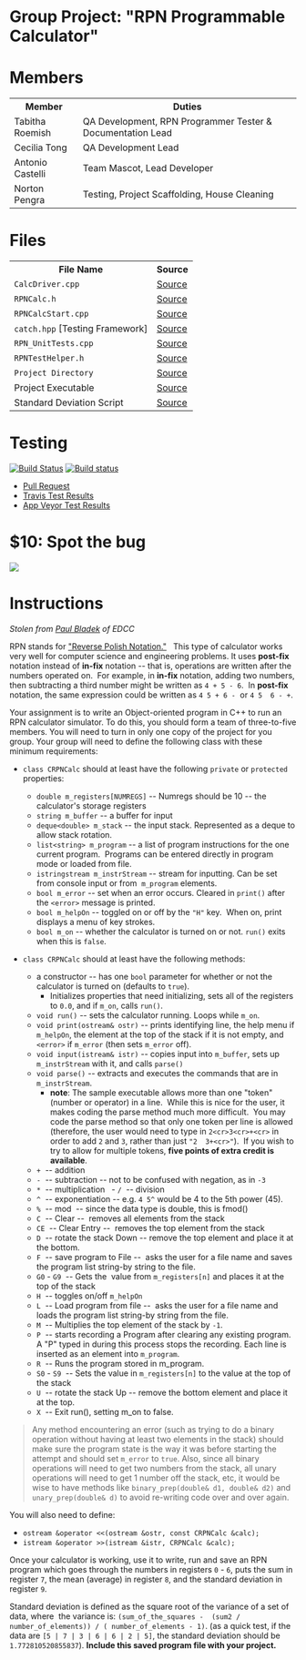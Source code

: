 # Group Project: "RPN Programmable Calculator"

# Members

<table>
<tr>
<th>Member</th>
<th>Duties</th>
</tr>
<tr>
<td>Tabitha Roemish</td>
<td>QA Development, RPN Programmer Tester &amp; Documentation Lead</td>
</tr>
<tr>
<td>Cecilia Tong</td>
<td>QA Development Lead</td>
</tr>
<tr>
<td>Antonio Castelli</td>
<td>Team Mascot, Lead Developer</td>
</tr>
<tr>
<td>Norton Pengra</td>
<td>Testing, Project Scaffolding, House Cleaning</td>
</tr>
</table>

# Files

<table>
<tr>
    <th>File Name</th>
    <th>Source</th>
</tr>
<tr>
    <td><code>CalcDriver.cpp</code></td>
    <td><a href="https://github.com/qwergram/CS133Assignment/blob/Tabitha/RPNCalculator/CalcDriver.cpp">Source</a></td>
</tr>
<tr>
    <td><code>RPNCalc.h</code></td>
    <td><a href="https://github.com/qwergram/CS133Assignment/blob/Tabitha/RPNCalculator/RPNCalc.h">Source</a></td>
</tr>
<tr>
    <td><code>RPNCalcStart.cpp</code></td>
    <td><a href="https://github.com/qwergram/CS133Assignment/blob/Tabitha/RPNCalculator/RPNCalcStart.cpp">Source</a></td>
</tr>
<tr>
    <td><code>catch.hpp</code> [Testing Framework]</td>
    <td><a href="https://github.com/qwergram/CS133Assignment/blob/Tabitha/RPNCalculator/catch.hpp">Source</a></td>
</tr>
<tr>
    <td><code>RPN_UnitTests.cpp</code></td>
    <td><a href="https://github.com/qwergram/CS133Assignment/blob/Tabitha/RPNCalculator/RPN_UnitTests.cpp">Source</a></td>
</tr>
<tr>
    <td><code>RPNTestHelper.h</code></td>
    <td><a href="https://github.com/qwergram/CS133Assignment/blob/Tabitha/RPNCalculator/RPNTestHelper.h">Source</a></td>
</tr>
<tr>
    <td><code>Project Directory</code></td>
    <td><a href="https://github.com/qwergram/CS133Assignment/tree/Tabitha/RPNCalculator">Source</a></td>
</tr>
<tr>
    <td>Project Executable</td>
    <td><a href="https://github.com/qwergram/CS133Assignment/raw/Tabitha/RPNCalculator/RPNCalculator.exe">Source</a></td>
</tr>
<tr>
    <td>Standard Deviation Script</td>
    <td><a href="#">Source</a></td>
</tr>
</table>

# Testing

[![Build Status](https://travis-ci.org/qwergram/CS133Assignment.svg?branch=Tabitha)](https://travis-ci.org/qwergram/CS133Assignment)
[![Build status](https://ci.appveyor.com/api/projects/status/o3eopf6bs2o12t3c?svg=true)](https://ci.appveyor.com/project/qwergram/cs133assignment)

- [Pull Request](https://github.com/qwergram/CS133Assignment/pull/7)
- [Travis Test Results](https://travis-ci.org/qwergram/CS133Assignment/)
- [App Veyor Test Results](https://ci.appveyor.com/project/qwergram/cs133assignment)

# $10: Spot the bug

![](http://imgur.com/a8JgMuy.png)

# Instructions

*Stolen from [Paul Bladek](http://faculty.edcc.edu//paul.bladek/CS133/p4.htm) of EDCC*

RPN stands for ["Reverse Polish Notation."](http://www.hpmuseum.org/rpn.htm)  
This type of calculator works very well for computer science and engineering problems. 
It uses **post-fix** notation instead of **in-fix** notation -- that is, operations are written after the numbers operated on.  
For example, in **in-fix** notation, adding two numbers, then subtracting a third number might be written as `4 + 5 - 6`.  
In **post-fix** notation, the same expression could be written as `4 5 + 6 -`  or `4 5  6 - +`. 


Your assignment is to write an Object-oriented program in C++ to run an RPN calculator simulator. 
To do this, you should form a team of three-to-five members. 
You will need to turn in only one copy of the project for you group. 
Your group will need to define the following class with these minimum requirements:


- `class CRPNCalc` should at least have the following `private` or `protected` properties: 
    - `double m_registers[NUMREGS]` -- Numregs should be 10 -- the calculator's storage registers
    - `string m_buffer` -- a buffer for input
    - `deque<double> m_stack` -- the input stack. Represented as a deque to allow stack rotation.
    - `list<string> m_program` -- a list of program instructions for the one current program.  Programs can be entered directly in program mode or loaded from file.
    - `istringstream m_instrStream` -- stream for inputting. Can be set from console input or from  `m_program` elements.
    - `bool m_error` -- set when an error occurs. Cleared in `print()` after the `<error>` message is printed.
    - `bool m_helpOn` -- toggled on or off by the `"H"` key.  When on, print displays a menu of key strokes.
    - `bool m_on` -- whether the calculator is turned on or not. `run()` exits when this is `false`.

- `class CRPNCalc` should at least have the following methods: 
    - a constructor -- has one `bool` parameter for whether or not the calculator is turned on (defaults to `true`). 
      - Initializes properties that need initializing, sets all of the registers to `0.0`, and if `m_on`, calls `run()`.
    - `void run()` -- sets the calculator running. Loops while `m_on`.
    - `void print(ostream& ostr)` -- prints identifying line, the help menu if `m_helpOn`, the element at the top of the stack if it is not empty, and `<error>` if `m_error` (then sets `m_error` off).
    - `void input(istream& istr)` -- copies input into `m_buffer`, sets up `m_instrStream` with it, and calls `parse()`
    - `void parse()` -- extracts and executes the commands that are in `m_instrStream`.  
      - **note**: The sample executable allows more than one "token" (number or operator) in a line.  
      While this is nice for the user, it makes coding the parse method much more difficult.  
      You may code the parse method so that only one token per line is allowed 
      (therefore, the user would need to type in `2<cr>3<cr>+<cr>` in order to add `2` and `3`, rather than just `"2  3+<cr>"`).  
      If you wish to try to allow for multiple tokens, **five points of extra credit is available**.
    - `+`  -- addition
    - `-`  -- subtraction -- not to be confused with negation, as in `-3`
    - `*`  -- multiplication
    - `/`  -- division
    - `^`  -- exponentiation -- e.g. `4 5^` would be 4 to the 5th power (45).
    - `%`  -- mod  -- since the data type is double, this is fmod()
    - `C`  -- Clear --  removes all elements from the stack
    - `CE`  -- Clear Entry --  removes the top element from the stack
    - `D`  -- rotate the stack Down -- remove the top element and place it at the bottom.
    - `F`  -- save program to File --  asks the user for a file name and saves the program list string-by string to the file.
    - `G0` - `G9`  -- Gets the  value from `m_registers[n]` and places it at the top of the stack
    - `H`  -- toggles on/off `m_helpOn` 
    - `L`  -- Load program from file --  asks the user for a file name and loads the program list string-by string from the file.
    - `M`  -- Multiplies the top element of the stack by `-1`.
    - `P`  -- starts recording a Program after clearing any existing program. A "P" typed in during this process stops the recording. Each line is inserted as an element into `m_program`.
    - `R`  -- Runs the program stored in m_program.
    - `S0` - `S9`  -- Sets the value in `m_registers[n]` to the value at the top of the stack
    - `U`  -- rotate the stack Up -- remove the bottom element and place it at the top.
    - `X`  -- Exit run(), setting m_on to false.

> Any method encountering an error (such as trying to do a binary operation without having at least two elements in the stack) should make sure the program state is the way it was before starting the attempt and should set `m_error` to `true`.
Also, since all binary operations will need to get two numbers from the stack, all unary operations will need to get 1 number off the stack, etc, it would be wise to have methods like `binary_prep(double& d1, double& d2)` and `unary_prep(double& d)` to avoid re-writing code over and over again.

You will also need to define:
- `ostream &operator <<(ostream &ostr, const CRPNCalc &calc);`
- `istream &operator >>(istream &istr, CRPNCalc &calc);`

Once your calculator is working, use it to write, run and save an RPN program which goes through the numbers in registers `0` - `6`, 
puts the sum in register `7`, the mean (average) in register `8`, and the standard deviation in register `9`.

Standard deviation is defined as the square root of the variance of a set of data, where  the variance is: 
`(sum_of_the_squares -  (sum2 / number_of_elements)) / ( number_of_elements - 1)`.
(as a quick test, if the data are `[5 | 7 | 3 | 6 | 6 | 2 | 5]`, the standard deviation should be `1.772810520855837`).
**Include this saved program file with your project.**

